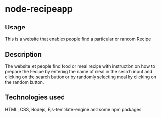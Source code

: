 # node-recipeapp

## Usage

This is a website that enables people find a particular or random Recipe

## Description

The website let people find food or meal recipe with instruction on how to prepare the Recipe by entering the name of meal in the sesrch input and clicking on the search button or by randomly selecting meal by clicking on the random button.

## Technologies used

HTML, CSS, Nodejs, Ejs-template-engine and some npm packages
